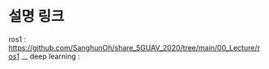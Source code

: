 # 설명 링크
ros1 : https://github.com/SanghunOh/share_5GUAV_2020/tree/main/00_Lecture/ros1 __
deep learning :

